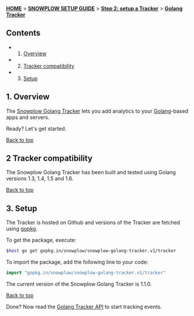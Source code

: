 <a name="top" />

[**HOME**](Home) > [**SNOWPLOW SETUP GUIDE**](Setting-up-Snowplow) > [**Step 2: setup a Tracker**](Setting-up-a-Tracker) > [**Golang Tracker**](Golang-tracker-setup)

## Contents

- 1. [Overview](#overview)  
- 2. [Tracker compatibility](#compatibility)  
- 3. [Setup](#setup)

<a name="overview" />

## 1. Overview

The [Snowplow Golang Tracker](https://github.com/snowplow/snowplow-golang-tracker) lets you add analytics to your [Golang][golang]-based apps and servers.

Ready? Let's get started.

[Back to top](#top)

<a name="compatibility" />

## 2 Tracker compatibility

The Snowplow Golang Tracker has been built and tested using Golang versions 1.3, 1.4, 1.5 and 1.6.

[Back to top](#top)

<a name="setup" />

## 3. Setup

The Tracker is hosted on Github and versions of the Tracker are fetched using [gopkg](http://labix.org/gopkg.in).

To get the package, execute:

```bash
$host go get gopkg.in/snowplow/snowplow-golang-tracker.v1/tracker
```

To import the package, add the following line to your code:

```go
import "gopkg.in/snowplow/snowplow-golang-tracker.v1/tracker"
```

The current version of the Snowplow Golang Tracker is 1.1.0.

[Back to top](#top)

Done? Now read the [Golang Tracker API](Golang-Tracker) to start tracking events.

[golang]: https://golang.org/
